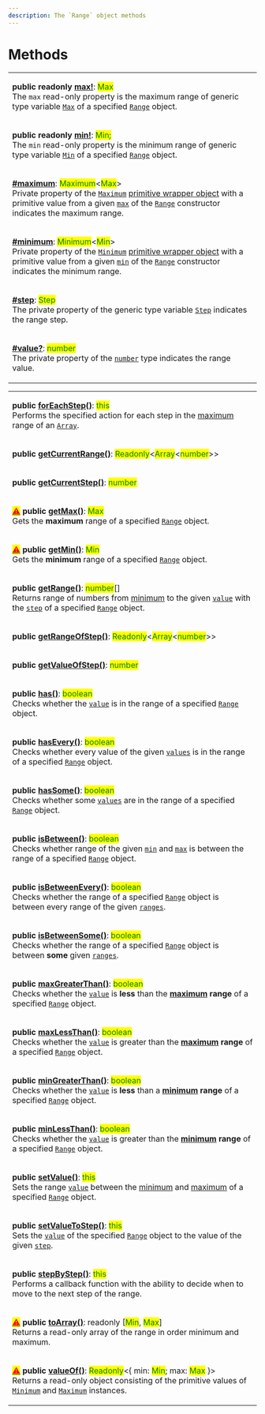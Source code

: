 ```yaml
---
description: The `Range` object methods
---
```


# Methods

|                                                                                                                                                                                                                                                                                                                                                                                                                                                                                                                                                                                                          |
| -------------------------------------------------------------------------------------------------------------------------------------------------------------------------------------------------------------------------------------------------------------------------------------------------------------------------------------------------------------------------------------------------------------------------------------------------------------------------------------------------------------------------------------------------------------------------------------------------------- |
| <p><strong>public readonly</strong> <a href="../properties/max.md"><strong>max!</strong></a>: <mark style="color:green;">Max</mark><br><mark style="color:green;"></mark>The <code>max</code> read-only property is the maximum range of generic type variable <a href="../generic-type-variables.md#maxextendsnumber"><code>Max</code></a> of a specified <a href="broken-reference"><code>Range</code></a> object.</p>                                                                                                                                                                                 |
| <p><strong>public readonly</strong> <a href="../properties/min.md"><strong>min!</strong></a>: <mark style="color:green;">Min;</mark><br><mark style="color:green;"></mark>The <code>min</code> read-only property is the minimum range of generic type variable <a href="../generic-type-variables.md#minextendsnumber"><code>Min</code></a> of a specified <a href="broken-reference"><code>Range</code></a> object.</p>                                                                                                                                                                                |
| <p><strong></strong><a href="../properties/maximum.md"><strong>#maximum</strong></a>: <mark style="color:green;">Maximum</mark>&#x3C;<mark style="color:green;">Max</mark>><br>Private property of the <a href="broken-reference"><code>Maximum</code></a> <a href="https://developer.mozilla.org/en-US/docs/Glossary/Primitive#primitive_wrapper_objects_in_javascript">primitive wrapper object</a> with a primitive value from a given <a href="../constructor.md#max-max"><code>max</code></a> of the <a href="broken-reference"><code>Range</code></a> constructor indicates the maximum range.</p> |
| <p><strong></strong><a href="../properties/minimum.md"><strong>#minimum</strong></a>: <mark style="color:green;">Minimum</mark>&#x3C;<mark style="color:green;">Min</mark>><br>Private property of the <a href="broken-reference"><code>Minimum</code></a> <a href="https://developer.mozilla.org/en-US/docs/Glossary/Primitive#primitive_wrapper_objects_in_javascript">primitive wrapper object</a> with a primitive value from a given <a href="../constructor.md#min-min"><code>min</code></a> of the <a href="broken-reference"><code>Range</code></a> constructor indicates the minimum range.</p> |
| <p><strong></strong><a href="../properties/step.md"><strong>#step</strong></a>: <mark style="color:green;">Step</mark><br>The private property of the generic type variable <a href="../generic-type-variables.md#range-less-than-min-max-step-greater-than-2"><code>Step</code></a> indicates the range step.</p>                                                                                                                                                                                                                                                                                       |
| <p><a href="../properties/value.md"><strong>#value?</strong></a>: <mark style="color:green;">number</mark><br><mark style="color:green;"></mark>The private property of the <a href="https://developer.mozilla.org/en-US/docs/Web/JavaScript/Reference/Global_Objects/Number"><code>number</code></a> type indicates the range value.</p>                                                                                                                                                                                                                                                                |



|                                                                                                                                                                                                                                                                                                                                                                                                                                                                                                                                                                                                                                           |
| ----------------------------------------------------------------------------------------------------------------------------------------------------------------------------------------------------------------------------------------------------------------------------------------------------------------------------------------------------------------------------------------------------------------------------------------------------------------------------------------------------------------------------------------------------------------------------------------------------------------------------------------- |
| <p><strong>public</strong> <a href="foreachstep.md"><strong>forEachStep()</strong></a>: <mark style="color:green;">this</mark><br>Performs the specified action for each step in the <a href="../properties/max.md">maximum</a> range of an <a href="https://developer.mozilla.org/en-US/docs/Web/JavaScript/Reference/Global_Objects/Array"><code>Array</code></a>.</p>                                                                                                                                                                                                                                                                  |
| <p><strong>public</strong> <a href="getcurrentrange.md"><strong>getCurrentRange()</strong></a>: <mark style="color:green;">Readonly</mark>&#x3C;<mark style="color:green;">Array</mark>&#x3C;<mark style="color:green;">number</mark>>> | <mark style="color:green;">undefined</mark><br>Returns a range of numbers from <a href="../properties/min.md">minimum</a> to the current <a href="../accessors/value.md">value</a> by the <a href="../accessors/get-step.md"><code>step</code></a> of a specified <a href="broken-reference"><code>Range</code></a> object.</p>                                                                 |
| <p><strong>public</strong> <a href="getcurrentstep.md"><strong>getCurrentStep()</strong></a>: <mark style="color:green;">number</mark> | <mark style="color:green;">undefined</mark><br>Returns the step of the range <a href="../accessors/value.md">value</a>.</p>                                                                                                                                                                                                                                                                                                                                                                      |
| <p><mark style="color:red;"></mark><a href="../../general-concepts.md#undefined"><mark style="color:red;">⚠</mark></a> <strong>public</strong> <a href="getmax.md"><strong>getMax()</strong></a>: <mark style="color:green;">Max</mark><br><mark style="color:green;"></mark>Gets the <strong>maximum</strong> range of a specified <a href="broken-reference"><code>Range</code></a> object.</p>                                                                                                                                                                                                                                         |
| <p><mark style="color:red;"></mark><a href="../../general-concepts.md#undefined"><mark style="color:red;">⚠</mark></a> <strong>public</strong> <a href="getmin.md"><strong>getMin()</strong></a>: <mark style="color:green;">Min</mark><br><mark style="color:green;"></mark>Gets the <strong>minimum</strong> range of a specified <a href="broken-reference"><code>Range</code></a> object.</p>                                                                                                                                                                                                                                         |
| <p><strong>public</strong> <a href="getrange.md"><strong>getRange()</strong></a>: <mark style="color:green;">number</mark>[]<br>Returns range of numbers from <a href="../properties/min.md">minimum</a> to the given <a href="getrange.md#value-number-this.max"><code>value</code></a> with the <a href="../accessors/get-step.md"><code>step</code></a> of a specified <a href="broken-reference"><code>Range</code></a> object.</p>                                                                                                                                                                                                   |
| <p><strong>public</strong> <a href="getrangeofstep.md"><strong>getRangeOfStep()</strong></a>: <mark style="color:green;">Readonly</mark>&#x3C;<mark style="color:green;">Array</mark>&#x3C;<mark style="color:green;">number</mark>>> | <mark style="color:green;">undefined</mark><br><mark style="color:green;"></mark>Returns a range of numbers by the specified <a href="../accessors/get-step.md"><code>step</code></a> from the <a href="../properties/min.md">minimum</a> to the given <a href="getrangeofstep.md#step-number"><code>step</code></a> of a specified <a href="broken-reference"><code>Range</code></a> object.</p> |
| <p><strong>public</strong> <a href="getvalueofstep.md"><strong>getValueOfStep()</strong></a>: <mark style="color:green;">number</mark> | <mark style="color:green;">undefined</mark><br><mark style="color:green;"></mark>Returns the range value of the given <a href="getvalueofstep.md#step-number"><code>step</code></a>.</p>                                                                                                                                                                                                                                                                                                         |
| <p><strong>public</strong> <a href="has.md"><strong>has()</strong></a>: <mark style="color:green;">boolean</mark><br><mark style="color:green;"></mark>Checks whether the <a href="has.md#value-number"><code>value</code></a> is in the range of a specified <a href="broken-reference"><code>Range</code></a> object.</p>                                                                                                                                                                                                                                                                                                               |
| <p><strong>public</strong> <a href="hasevery.md"><strong>hasEvery()</strong></a>: <mark style="color:green;">boolean</mark><br><mark style="color:green;"></mark>Checks whether every value of the given <a href="hasevery.md#...values-number"><code>values</code></a> is in the range of a specified <a href="broken-reference"><code>Range</code></a> object.</p>                                                                                                                                                                                                                                                                      |
| <p><strong>public</strong> <a href="hassome.md"><strong>hasSome()</strong></a>: <mark style="color:green;">boolean</mark><br><mark style="color:green;"></mark>Checks whether some <a href="hassome.md#...values-number"><code>values</code></a> are in the range of a specified <a href="broken-reference"><code>Range</code></a> object.</p>                                                                                                                                                                                                                                                                                            |
| <p><strong>public</strong> <a href="isbetween.md"><strong>isBetween()</strong></a>: <mark style="color:green;">boolean</mark><br><mark style="color:green;"></mark>Checks whether range of the given <a href="isbetween.md#min-number"><code>min</code></a> and <a href="isbetween.md#max-number"><code>max</code></a> is between the range of a specified <a href="broken-reference"><code>Range</code></a> object.</p>                                                                                                                                                                                                                  |
| <p><strong>public</strong> <a href="isbetweenevery.md"><strong>isBetweenEvery()</strong></a>: <mark style="color:green;">boolean</mark><br><mark style="color:green;"></mark>Checks whether the range of a specified <a href="broken-reference"><code>Range</code></a> object is between every range of the given <a href="isbetweenevery.md#...ranges-number-number"><code>ranges</code></a>.</p>                                                                                                                                                                                                                                        |
| <p><strong>public</strong> <a href="isbetweensome.md"><strong>isBetweenSome()</strong></a>: <mark style="color:green;">boolean</mark><br><mark style="color:green;"></mark>Checks whether the range of a specified <a href="broken-reference"><code>Range</code></a> object is between <strong>some</strong> given <a href="isbetweensome.md#...ranges-number-number"><code>ranges</code></a>.</p>                                                                                                                                                                                                                                        |
| <p><strong>public</strong> <a href="maxgreaterthan.md"><strong>maxGreaterThan()</strong></a>: <mark style="color:green;">boolean</mark><br><mark style="color:green;"></mark>Checks whether the <a href="maxgreaterthan.md#value-number"><code>value</code></a> is <strong>less</strong> than the <a href="../properties/max.md"><strong>maximum</strong></a> <strong>range</strong> of a specified <a href="broken-reference"><code>Range</code></a> object.</p>                                                                                                                                                                         |
| <p><strong>public</strong> <a href="maxlessthan.md"><strong>maxLessThan()</strong></a>: <mark style="color:green;">boolean</mark><br><mark style="color:green;"></mark>Checks whether the <a href="maxlessthan.md#value-number"><code>value</code></a> is greater than the <a href="../properties/max.md"><strong>maximum</strong></a> <strong>range</strong> of a specified <a href="broken-reference"><code>Range</code></a> object.</p>                                                                                                                                                                                                |
| <p><strong>public</strong> <a href="mingreaterthan.md"><strong>minGreaterThan()</strong></a>: <mark style="color:green;">boolean</mark><br><mark style="color:green;"></mark>Checks whether the <a href="mingreaterthan.md#value-number"><code>value</code></a> is <strong>less</strong> than a <a href="../properties/min.md"><strong>minimum</strong></a> <strong>range</strong> of a specified <a href="broken-reference"><code>Range</code></a> object.</p>                                                                                                                                                                           |
| <p><strong>public</strong> <a href="minlessthan.md"><strong>minLessThan()</strong></a>: <mark style="color:green;">boolean</mark><br><mark style="color:green;"></mark>Checks whether the <a href="minlessthan.md#value-number"><code>value</code></a> is greater than the <a href="../properties/min.md"><strong>minimum</strong></a> <strong>range</strong> of a specified <a href="broken-reference"><code>Range</code></a> object.</p>                                                                                                                                                                                                |
| <p><strong>public</strong> <a href="setvalue.md"><strong>setValue()</strong></a>: <mark style="color:green;">this</mark><br>Sets the range <a href="../accessors/value.md"><code>value</code></a> between the <a href="../properties/min.md">minimum</a> and <a href="../properties/max.md#range.prototype.max">maximum</a> of a specified <a href="broken-reference"><code>Range</code></a> object.</p>                                                                                                                                                                                                                                  |
| <p><strong>public</strong> <a href="setvaluetostep.md"><strong>setValueToStep()</strong></a>: <mark style="color:green;">this</mark><br>Sets the <a href="../accessors/value.md"><code>value</code></a> of the specified <a href="broken-reference"><code>Range</code></a> object to the value of the given <a href="setvaluetostep.md#step-number"><code>step</code></a>.</p>                                                                                                                                                                                                                                                            |
| <p><strong>public</strong> <a href="stepbystep.md"><strong>stepByStep()</strong></a>: <mark style="color:green;">this</mark><br>Performs a callback function with the ability to decide when to move to the next step of the range.</p>                                                                                                                                                                                                                                                                                                                                                                                                   |
| <p><a href="../../general-concepts.md#undefined"><mark style="color:red;">⚠</mark></a> <strong>public</strong> <a href="toarray.md"><strong>toArray()</strong></a>: readonly [<mark style="color:green;">Min</mark>, <mark style="color:green;">Max</mark>]<br>Returns a read-only array of the range in order minimum and maximum.</p>                                                                                                                                                                                                                                                                                                   |
| <p><a href="../../general-concepts.md#undefined"><mark style="color:red;">⚠</mark></a> <strong>public</strong> <a href="valueof.md#range.prototype.valueof"><strong>valueOf()</strong></a>: <mark style="color:green;">Readonly</mark>&#x3C;{ min: <mark style="color:green;">Min</mark>; max: <mark style="color:green;">Max</mark> }><br>Returns a read-only object consisting of the primitive values of <a href="broken-reference"><code>Minimum</code></a> and <a href="broken-reference"><code>Maximum</code></a> instances.</p>                                                                                                    |
